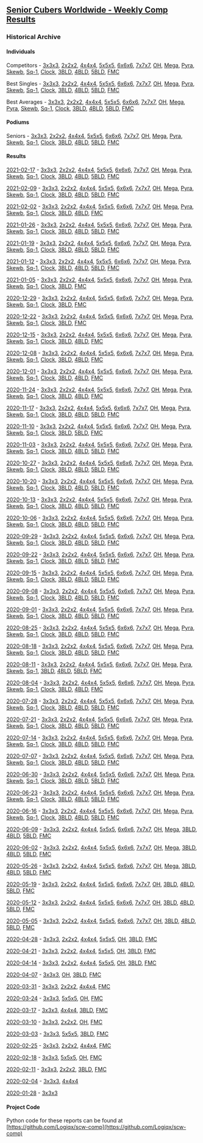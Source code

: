<style>table {white-space: nowrap;}</style>

## [Senior Cubers Worldwide - Weekly Comp Results](/scw-comp/results/)
### Historical Archive
#### Individuals
Competitors - [3x3x3](../events/333/persons.md), [2x2x2](../events/222/persons.md), [4x4x4](../events/444/persons.md), [5x5x5](../events/555/persons.md), [6x6x6](../events/666/persons.md), [7x7x7](../events/777/persons.md), [OH](../events/333oh/persons.md), [Mega](../events/minx/persons.md), [Pyra](../events/pyram/persons.md), [Skewb](../events/skewb/persons.md), [Sq-1](../events/sq1/persons.md), [Clock](../events/clock/persons.md), [3BLD](../events/333bf/persons.md), [4BLD](../events/444bf/persons.md), [5BLD](../events/555bf/persons.md), [FMC](../events/333fm/persons.md)

Best Singles - [3x3x3](../events/333/singles.md), [2x2x2](../events/222/singles.md), [4x4x4](../events/444/singles.md), [5x5x5](../events/555/singles.md), [6x6x6](../events/666/singles.md), [7x7x7](../events/777/singles.md), [OH](../events/333oh/singles.md), [Mega](../events/minx/singles.md), [Pyra](../events/pyram/singles.md), [Skewb](../events/skewb/singles.md), [Sq-1](../events/sq1/singles.md), [Clock](../events/clock/singles.md), [3BLD](../events/333bf/singles.md), [4BLD](../events/444bf/singles.md), [5BLD](../events/555bf/singles.md), [FMC](../events/333fm/singles.md)

Best Averages - [3x3x3](../events/333/averages.md), [2x2x2](../events/222/averages.md), [4x4x4](../events/444/averages.md), [5x5x5](../events/555/averages.md), [6x6x6](../events/666/averages.md), [7x7x7](../events/777/averages.md), [OH](../events/333oh/averages.md), [Mega](../events/minx/averages.md), [Pyra](../events/pyram/averages.md), [Skewb](../events/skewb/averages.md), [Sq-1](../events/sq1/averages.md), [Clock](../events/clock/averages.md), [3BLD](../events/333bf/averages.md), [4BLD](../events/444bf/averages.md), [5BLD](../events/555bf/averages.md), [FMC](../events/333fm/averages.md)

#### Podiums
Seniors - [3x3x3](../events/333/podiums.md), [2x2x2](../events/222/podiums.md), [4x4x4](../events/444/podiums.md), [5x5x5](../events/555/podiums.md), [6x6x6](../events/666/podiums.md), [7x7x7](../events/777/podiums.md), [OH](../events/333oh/podiums.md), [Mega](../events/minx/podiums.md), [Pyra](../events/pyram/podiums.md), [Skewb](../events/skewb/podiums.md), [Sq-1](../events/sq1/podiums.md), [Clock](../events/clock/podiums.md), [3BLD](../events/333bf/podiums.md), [4BLD](../events/444bf/podiums.md), [5BLD](../events/555bf/podiums.md), [FMC](../events/333fm/podiums.md)

#### Results
[2021-02-17](2021-02-17/README.md) - [3x3x3](2021-02-17/333.md), [2x2x2](2021-02-17/222.md), [4x4x4](2021-02-17/444.md), [5x5x5](2021-02-17/555.md), [6x6x6](2021-02-17/666.md), [7x7x7](2021-02-17/777.md), [OH](2021-02-17/333oh.md), [Mega](2021-02-17/minx.md), [Pyra](2021-02-17/pyram.md), [Skewb](2021-02-17/skewb.md), [Sq-1](2021-02-17/sq1.md), [Clock](2021-02-17/clock.md), [3BLD](2021-02-17/333bf.md), [4BLD](2021-02-17/444bf.md), [5BLD](2021-02-17/555bf.md), [FMC](2021-02-17/333fm.md)

[2021-02-09](2021-02-09/README.md) - [3x3x3](2021-02-09/333.md), [2x2x2](2021-02-09/222.md), [4x4x4](2021-02-09/444.md), [5x5x5](2021-02-09/555.md), [6x6x6](2021-02-09/666.md), [7x7x7](2021-02-09/777.md), [OH](2021-02-09/333oh.md), [Mega](2021-02-09/minx.md), [Pyra](2021-02-09/pyram.md), [Skewb](2021-02-09/skewb.md), [Sq-1](2021-02-09/sq1.md), [Clock](2021-02-09/clock.md), [3BLD](2021-02-09/333bf.md), [4BLD](2021-02-09/444bf.md), [5BLD](2021-02-09/555bf.md), [FMC](2021-02-09/333fm.md)

[2021-02-02](2021-02-02/README.md) - [3x3x3](2021-02-02/333.md), [2x2x2](2021-02-02/222.md), [4x4x4](2021-02-02/444.md), [5x5x5](2021-02-02/555.md), [6x6x6](2021-02-02/666.md), [7x7x7](2021-02-02/777.md), [OH](2021-02-02/333oh.md), [Mega](2021-02-02/minx.md), [Pyra](2021-02-02/pyram.md), [Skewb](2021-02-02/skewb.md), [Sq-1](2021-02-02/sq1.md), [Clock](2021-02-02/clock.md), [3BLD](2021-02-02/333bf.md), [4BLD](2021-02-02/444bf.md), [FMC](2021-02-02/333fm.md)

[2021-01-26](2021-01-26/README.md) - [3x3x3](2021-01-26/333.md), [2x2x2](2021-01-26/222.md), [4x4x4](2021-01-26/444.md), [5x5x5](2021-01-26/555.md), [6x6x6](2021-01-26/666.md), [7x7x7](2021-01-26/777.md), [OH](2021-01-26/333oh.md), [Mega](2021-01-26/minx.md), [Pyra](2021-01-26/pyram.md), [Skewb](2021-01-26/skewb.md), [Sq-1](2021-01-26/sq1.md), [Clock](2021-01-26/clock.md), [3BLD](2021-01-26/333bf.md), [4BLD](2021-01-26/444bf.md), [5BLD](2021-01-26/555bf.md), [FMC](2021-01-26/333fm.md)

[2021-01-19](2021-01-19/README.md) - [3x3x3](2021-01-19/333.md), [2x2x2](2021-01-19/222.md), [4x4x4](2021-01-19/444.md), [5x5x5](2021-01-19/555.md), [6x6x6](2021-01-19/666.md), [7x7x7](2021-01-19/777.md), [OH](2021-01-19/333oh.md), [Mega](2021-01-19/minx.md), [Pyra](2021-01-19/pyram.md), [Skewb](2021-01-19/skewb.md), [Sq-1](2021-01-19/sq1.md), [Clock](2021-01-19/clock.md), [3BLD](2021-01-19/333bf.md), [4BLD](2021-01-19/444bf.md), [5BLD](2021-01-19/555bf.md), [FMC](2021-01-19/333fm.md)

[2021-01-12](2021-01-12/README.md) - [3x3x3](2021-01-12/333.md), [2x2x2](2021-01-12/222.md), [4x4x4](2021-01-12/444.md), [5x5x5](2021-01-12/555.md), [6x6x6](2021-01-12/666.md), [7x7x7](2021-01-12/777.md), [OH](2021-01-12/333oh.md), [Mega](2021-01-12/minx.md), [Pyra](2021-01-12/pyram.md), [Skewb](2021-01-12/skewb.md), [Sq-1](2021-01-12/sq1.md), [Clock](2021-01-12/clock.md), [3BLD](2021-01-12/333bf.md), [4BLD](2021-01-12/444bf.md), [5BLD](2021-01-12/555bf.md), [FMC](2021-01-12/333fm.md)

[2021-01-05](2021-01-05/README.md) - [3x3x3](2021-01-05/333.md), [2x2x2](2021-01-05/222.md), [4x4x4](2021-01-05/444.md), [5x5x5](2021-01-05/555.md), [6x6x6](2021-01-05/666.md), [7x7x7](2021-01-05/777.md), [OH](2021-01-05/333oh.md), [Mega](2021-01-05/minx.md), [Pyra](2021-01-05/pyram.md), [Skewb](2021-01-05/skewb.md), [Sq-1](2021-01-05/sq1.md), [Clock](2021-01-05/clock.md), [3BLD](2021-01-05/333bf.md), [FMC](2021-01-05/333fm.md)

[2020-12-29](2020-12-29/README.md) - [3x3x3](2020-12-29/333.md), [2x2x2](2020-12-29/222.md), [4x4x4](2020-12-29/444.md), [5x5x5](2020-12-29/555.md), [6x6x6](2020-12-29/666.md), [7x7x7](2020-12-29/777.md), [OH](2020-12-29/333oh.md), [Mega](2020-12-29/minx.md), [Pyra](2020-12-29/pyram.md), [Skewb](2020-12-29/skewb.md), [Sq-1](2020-12-29/sq1.md), [Clock](2020-12-29/clock.md), [3BLD](2020-12-29/333bf.md), [FMC](2020-12-29/333fm.md)

[2020-12-22](2020-12-22/README.md) - [3x3x3](2020-12-22/333.md), [2x2x2](2020-12-22/222.md), [4x4x4](2020-12-22/444.md), [5x5x5](2020-12-22/555.md), [6x6x6](2020-12-22/666.md), [7x7x7](2020-12-22/777.md), [OH](2020-12-22/333oh.md), [Mega](2020-12-22/minx.md), [Pyra](2020-12-22/pyram.md), [Skewb](2020-12-22/skewb.md), [Sq-1](2020-12-22/sq1.md), [Clock](2020-12-22/clock.md), [3BLD](2020-12-22/333bf.md), [FMC](2020-12-22/333fm.md)

[2020-12-15](2020-12-15/README.md) - [3x3x3](2020-12-15/333.md), [2x2x2](2020-12-15/222.md), [4x4x4](2020-12-15/444.md), [5x5x5](2020-12-15/555.md), [6x6x6](2020-12-15/666.md), [7x7x7](2020-12-15/777.md), [OH](2020-12-15/333oh.md), [Mega](2020-12-15/minx.md), [Pyra](2020-12-15/pyram.md), [Skewb](2020-12-15/skewb.md), [Sq-1](2020-12-15/sq1.md), [Clock](2020-12-15/clock.md), [3BLD](2020-12-15/333bf.md), [4BLD](2020-12-15/444bf.md), [FMC](2020-12-15/333fm.md)

[2020-12-08](2020-12-08/README.md) - [3x3x3](2020-12-08/333.md), [2x2x2](2020-12-08/222.md), [4x4x4](2020-12-08/444.md), [5x5x5](2020-12-08/555.md), [6x6x6](2020-12-08/666.md), [7x7x7](2020-12-08/777.md), [OH](2020-12-08/333oh.md), [Mega](2020-12-08/minx.md), [Pyra](2020-12-08/pyram.md), [Skewb](2020-12-08/skewb.md), [Sq-1](2020-12-08/sq1.md), [Clock](2020-12-08/clock.md), [3BLD](2020-12-08/333bf.md), [4BLD](2020-12-08/444bf.md), [FMC](2020-12-08/333fm.md)

[2020-12-01](2020-12-01/README.md) - [3x3x3](2020-12-01/333.md), [2x2x2](2020-12-01/222.md), [4x4x4](2020-12-01/444.md), [5x5x5](2020-12-01/555.md), [6x6x6](2020-12-01/666.md), [7x7x7](2020-12-01/777.md), [OH](2020-12-01/333oh.md), [Mega](2020-12-01/minx.md), [Pyra](2020-12-01/pyram.md), [Skewb](2020-12-01/skewb.md), [Sq-1](2020-12-01/sq1.md), [Clock](2020-12-01/clock.md), [3BLD](2020-12-01/333bf.md), [4BLD](2020-12-01/444bf.md), [FMC](2020-12-01/333fm.md)

[2020-11-24](2020-11-24/README.md) - [3x3x3](2020-11-24/333.md), [2x2x2](2020-11-24/222.md), [4x4x4](2020-11-24/444.md), [5x5x5](2020-11-24/555.md), [6x6x6](2020-11-24/666.md), [7x7x7](2020-11-24/777.md), [OH](2020-11-24/333oh.md), [Mega](2020-11-24/minx.md), [Pyra](2020-11-24/pyram.md), [Skewb](2020-11-24/skewb.md), [Sq-1](2020-11-24/sq1.md), [Clock](2020-11-24/clock.md), [3BLD](2020-11-24/333bf.md), [4BLD](2020-11-24/444bf.md), [FMC](2020-11-24/333fm.md)

[2020-11-17](2020-11-17/README.md) - [3x3x3](2020-11-17/333.md), [2x2x2](2020-11-17/222.md), [4x4x4](2020-11-17/444.md), [5x5x5](2020-11-17/555.md), [6x6x6](2020-11-17/666.md), [7x7x7](2020-11-17/777.md), [OH](2020-11-17/333oh.md), [Mega](2020-11-17/minx.md), [Pyra](2020-11-17/pyram.md), [Skewb](2020-11-17/skewb.md), [Sq-1](2020-11-17/sq1.md), [Clock](2020-11-17/clock.md), [3BLD](2020-11-17/333bf.md), [4BLD](2020-11-17/444bf.md), [5BLD](2020-11-17/555bf.md), [FMC](2020-11-17/333fm.md)

[2020-11-10](2020-11-10/README.md) - [3x3x3](2020-11-10/333.md), [2x2x2](2020-11-10/222.md), [4x4x4](2020-11-10/444.md), [5x5x5](2020-11-10/555.md), [6x6x6](2020-11-10/666.md), [7x7x7](2020-11-10/777.md), [OH](2020-11-10/333oh.md), [Mega](2020-11-10/minx.md), [Pyra](2020-11-10/pyram.md), [Skewb](2020-11-10/skewb.md), [Sq-1](2020-11-10/sq1.md), [Clock](2020-11-10/clock.md), [3BLD](2020-11-10/333bf.md), [5BLD](2020-11-10/555bf.md), [FMC](2020-11-10/333fm.md)

[2020-11-03](2020-11-03/README.md) - [3x3x3](2020-11-03/333.md), [2x2x2](2020-11-03/222.md), [4x4x4](2020-11-03/444.md), [5x5x5](2020-11-03/555.md), [6x6x6](2020-11-03/666.md), [7x7x7](2020-11-03/777.md), [OH](2020-11-03/333oh.md), [Mega](2020-11-03/minx.md), [Pyra](2020-11-03/pyram.md), [Skewb](2020-11-03/skewb.md), [Sq-1](2020-11-03/sq1.md), [Clock](2020-11-03/clock.md), [3BLD](2020-11-03/333bf.md), [4BLD](2020-11-03/444bf.md), [5BLD](2020-11-03/555bf.md), [FMC](2020-11-03/333fm.md)

[2020-10-27](2020-10-27/README.md) - [3x3x3](2020-10-27/333.md), [2x2x2](2020-10-27/222.md), [4x4x4](2020-10-27/444.md), [5x5x5](2020-10-27/555.md), [6x6x6](2020-10-27/666.md), [7x7x7](2020-10-27/777.md), [OH](2020-10-27/333oh.md), [Mega](2020-10-27/minx.md), [Pyra](2020-10-27/pyram.md), [Skewb](2020-10-27/skewb.md), [Sq-1](2020-10-27/sq1.md), [Clock](2020-10-27/clock.md), [3BLD](2020-10-27/333bf.md), [4BLD](2020-10-27/444bf.md), [5BLD](2020-10-27/555bf.md), [FMC](2020-10-27/333fm.md)

[2020-10-20](2020-10-20/README.md) - [3x3x3](2020-10-20/333.md), [2x2x2](2020-10-20/222.md), [4x4x4](2020-10-20/444.md), [5x5x5](2020-10-20/555.md), [6x6x6](2020-10-20/666.md), [7x7x7](2020-10-20/777.md), [OH](2020-10-20/333oh.md), [Mega](2020-10-20/minx.md), [Pyra](2020-10-20/pyram.md), [Skewb](2020-10-20/skewb.md), [Sq-1](2020-10-20/sq1.md), [Clock](2020-10-20/clock.md), [3BLD](2020-10-20/333bf.md), [4BLD](2020-10-20/444bf.md), [5BLD](2020-10-20/555bf.md), [FMC](2020-10-20/333fm.md)

[2020-10-13](2020-10-13/README.md) - [3x3x3](2020-10-13/333.md), [2x2x2](2020-10-13/222.md), [4x4x4](2020-10-13/444.md), [5x5x5](2020-10-13/555.md), [6x6x6](2020-10-13/666.md), [7x7x7](2020-10-13/777.md), [OH](2020-10-13/333oh.md), [Mega](2020-10-13/minx.md), [Pyra](2020-10-13/pyram.md), [Skewb](2020-10-13/skewb.md), [Sq-1](2020-10-13/sq1.md), [Clock](2020-10-13/clock.md), [3BLD](2020-10-13/333bf.md), [4BLD](2020-10-13/444bf.md), [5BLD](2020-10-13/555bf.md), [FMC](2020-10-13/333fm.md)

[2020-10-06](2020-10-06/README.md) - [3x3x3](2020-10-06/333.md), [2x2x2](2020-10-06/222.md), [4x4x4](2020-10-06/444.md), [5x5x5](2020-10-06/555.md), [6x6x6](2020-10-06/666.md), [7x7x7](2020-10-06/777.md), [OH](2020-10-06/333oh.md), [Mega](2020-10-06/minx.md), [Pyra](2020-10-06/pyram.md), [Skewb](2020-10-06/skewb.md), [Sq-1](2020-10-06/sq1.md), [Clock](2020-10-06/clock.md), [3BLD](2020-10-06/333bf.md), [4BLD](2020-10-06/444bf.md), [5BLD](2020-10-06/555bf.md), [FMC](2020-10-06/333fm.md)

[2020-09-29](2020-09-29/README.md) - [3x3x3](2020-09-29/333.md), [2x2x2](2020-09-29/222.md), [4x4x4](2020-09-29/444.md), [5x5x5](2020-09-29/555.md), [6x6x6](2020-09-29/666.md), [7x7x7](2020-09-29/777.md), [OH](2020-09-29/333oh.md), [Mega](2020-09-29/minx.md), [Pyra](2020-09-29/pyram.md), [Skewb](2020-09-29/skewb.md), [Sq-1](2020-09-29/sq1.md), [Clock](2020-09-29/clock.md), [3BLD](2020-09-29/333bf.md), [4BLD](2020-09-29/444bf.md), [5BLD](2020-09-29/555bf.md), [FMC](2020-09-29/333fm.md)

[2020-09-22](2020-09-22/README.md) - [3x3x3](2020-09-22/333.md), [2x2x2](2020-09-22/222.md), [4x4x4](2020-09-22/444.md), [5x5x5](2020-09-22/555.md), [6x6x6](2020-09-22/666.md), [7x7x7](2020-09-22/777.md), [OH](2020-09-22/333oh.md), [Mega](2020-09-22/minx.md), [Pyra](2020-09-22/pyram.md), [Skewb](2020-09-22/skewb.md), [Sq-1](2020-09-22/sq1.md), [Clock](2020-09-22/clock.md), [3BLD](2020-09-22/333bf.md), [4BLD](2020-09-22/444bf.md), [5BLD](2020-09-22/555bf.md), [FMC](2020-09-22/333fm.md)

[2020-09-15](2020-09-15/README.md) - [3x3x3](2020-09-15/333.md), [2x2x2](2020-09-15/222.md), [4x4x4](2020-09-15/444.md), [5x5x5](2020-09-15/555.md), [6x6x6](2020-09-15/666.md), [7x7x7](2020-09-15/777.md), [OH](2020-09-15/333oh.md), [Mega](2020-09-15/minx.md), [Pyra](2020-09-15/pyram.md), [Skewb](2020-09-15/skewb.md), [Sq-1](2020-09-15/sq1.md), [Clock](2020-09-15/clock.md), [3BLD](2020-09-15/333bf.md), [4BLD](2020-09-15/444bf.md), [5BLD](2020-09-15/555bf.md), [FMC](2020-09-15/333fm.md)

[2020-09-08](2020-09-08/README.md) - [3x3x3](2020-09-08/333.md), [2x2x2](2020-09-08/222.md), [4x4x4](2020-09-08/444.md), [5x5x5](2020-09-08/555.md), [6x6x6](2020-09-08/666.md), [7x7x7](2020-09-08/777.md), [OH](2020-09-08/333oh.md), [Mega](2020-09-08/minx.md), [Pyra](2020-09-08/pyram.md), [Skewb](2020-09-08/skewb.md), [Sq-1](2020-09-08/sq1.md), [Clock](2020-09-08/clock.md), [3BLD](2020-09-08/333bf.md), [4BLD](2020-09-08/444bf.md), [5BLD](2020-09-08/555bf.md), [FMC](2020-09-08/333fm.md)

[2020-09-01](2020-09-01/README.md) - [3x3x3](2020-09-01/333.md), [2x2x2](2020-09-01/222.md), [4x4x4](2020-09-01/444.md), [5x5x5](2020-09-01/555.md), [6x6x6](2020-09-01/666.md), [7x7x7](2020-09-01/777.md), [OH](2020-09-01/333oh.md), [Mega](2020-09-01/minx.md), [Pyra](2020-09-01/pyram.md), [Skewb](2020-09-01/skewb.md), [Sq-1](2020-09-01/sq1.md), [Clock](2020-09-01/clock.md), [3BLD](2020-09-01/333bf.md), [4BLD](2020-09-01/444bf.md), [5BLD](2020-09-01/555bf.md), [FMC](2020-09-01/333fm.md)

[2020-08-25](2020-08-25/README.md) - [3x3x3](2020-08-25/333.md), [2x2x2](2020-08-25/222.md), [4x4x4](2020-08-25/444.md), [5x5x5](2020-08-25/555.md), [6x6x6](2020-08-25/666.md), [7x7x7](2020-08-25/777.md), [OH](2020-08-25/333oh.md), [Mega](2020-08-25/minx.md), [Pyra](2020-08-25/pyram.md), [Skewb](2020-08-25/skewb.md), [Sq-1](2020-08-25/sq1.md), [Clock](2020-08-25/clock.md), [3BLD](2020-08-25/333bf.md), [4BLD](2020-08-25/444bf.md), [5BLD](2020-08-25/555bf.md), [FMC](2020-08-25/333fm.md)

[2020-08-18](2020-08-18/README.md) - [3x3x3](2020-08-18/333.md), [2x2x2](2020-08-18/222.md), [4x4x4](2020-08-18/444.md), [5x5x5](2020-08-18/555.md), [6x6x6](2020-08-18/666.md), [7x7x7](2020-08-18/777.md), [OH](2020-08-18/333oh.md), [Mega](2020-08-18/minx.md), [Pyra](2020-08-18/pyram.md), [Skewb](2020-08-18/skewb.md), [Sq-1](2020-08-18/sq1.md), [Clock](2020-08-18/clock.md), [3BLD](2020-08-18/333bf.md), [4BLD](2020-08-18/444bf.md), [5BLD](2020-08-18/555bf.md), [FMC](2020-08-18/333fm.md)

[2020-08-11](2020-08-11/README.md) - [3x3x3](2020-08-11/333.md), [2x2x2](2020-08-11/222.md), [4x4x4](2020-08-11/444.md), [5x5x5](2020-08-11/555.md), [6x6x6](2020-08-11/666.md), [7x7x7](2020-08-11/777.md), [OH](2020-08-11/333oh.md), [Mega](2020-08-11/minx.md), [Pyra](2020-08-11/pyram.md), [Skewb](2020-08-11/skewb.md), [Sq-1](2020-08-11/sq1.md), [3BLD](2020-08-11/333bf.md), [4BLD](2020-08-11/444bf.md), [5BLD](2020-08-11/555bf.md), [FMC](2020-08-11/333fm.md)

[2020-08-04](2020-08-04/README.md) - [3x3x3](2020-08-04/333.md), [2x2x2](2020-08-04/222.md), [4x4x4](2020-08-04/444.md), [5x5x5](2020-08-04/555.md), [6x6x6](2020-08-04/666.md), [7x7x7](2020-08-04/777.md), [OH](2020-08-04/333oh.md), [Mega](2020-08-04/minx.md), [Pyra](2020-08-04/pyram.md), [Skewb](2020-08-04/skewb.md), [Sq-1](2020-08-04/sq1.md), [Clock](2020-08-04/clock.md), [3BLD](2020-08-04/333bf.md), [4BLD](2020-08-04/444bf.md), [FMC](2020-08-04/333fm.md)

[2020-07-28](2020-07-28/README.md) - [3x3x3](2020-07-28/333.md), [2x2x2](2020-07-28/222.md), [4x4x4](2020-07-28/444.md), [5x5x5](2020-07-28/555.md), [6x6x6](2020-07-28/666.md), [7x7x7](2020-07-28/777.md), [OH](2020-07-28/333oh.md), [Mega](2020-07-28/minx.md), [Pyra](2020-07-28/pyram.md), [Skewb](2020-07-28/skewb.md), [Sq-1](2020-07-28/sq1.md), [Clock](2020-07-28/clock.md), [3BLD](2020-07-28/333bf.md), [4BLD](2020-07-28/444bf.md), [5BLD](2020-07-28/555bf.md), [FMC](2020-07-28/333fm.md)

[2020-07-21](2020-07-21/README.md) - [3x3x3](2020-07-21/333.md), [2x2x2](2020-07-21/222.md), [4x4x4](2020-07-21/444.md), [5x5x5](2020-07-21/555.md), [6x6x6](2020-07-21/666.md), [7x7x7](2020-07-21/777.md), [OH](2020-07-21/333oh.md), [Mega](2020-07-21/minx.md), [Pyra](2020-07-21/pyram.md), [Skewb](2020-07-21/skewb.md), [Sq-1](2020-07-21/sq1.md), [Clock](2020-07-21/clock.md), [3BLD](2020-07-21/333bf.md), [4BLD](2020-07-21/444bf.md), [5BLD](2020-07-21/555bf.md), [FMC](2020-07-21/333fm.md)

[2020-07-14](2020-07-14/README.md) - [3x3x3](2020-07-14/333.md), [2x2x2](2020-07-14/222.md), [4x4x4](2020-07-14/444.md), [5x5x5](2020-07-14/555.md), [6x6x6](2020-07-14/666.md), [7x7x7](2020-07-14/777.md), [OH](2020-07-14/333oh.md), [Mega](2020-07-14/minx.md), [Pyra](2020-07-14/pyram.md), [Skewb](2020-07-14/skewb.md), [Sq-1](2020-07-14/sq1.md), [Clock](2020-07-14/clock.md), [3BLD](2020-07-14/333bf.md), [4BLD](2020-07-14/444bf.md), [5BLD](2020-07-14/555bf.md), [FMC](2020-07-14/333fm.md)

[2020-07-07](2020-07-07/README.md) - [3x3x3](2020-07-07/333.md), [2x2x2](2020-07-07/222.md), [4x4x4](2020-07-07/444.md), [5x5x5](2020-07-07/555.md), [6x6x6](2020-07-07/666.md), [7x7x7](2020-07-07/777.md), [OH](2020-07-07/333oh.md), [Mega](2020-07-07/minx.md), [Pyra](2020-07-07/pyram.md), [Skewb](2020-07-07/skewb.md), [Sq-1](2020-07-07/sq1.md), [Clock](2020-07-07/clock.md), [3BLD](2020-07-07/333bf.md), [4BLD](2020-07-07/444bf.md), [5BLD](2020-07-07/555bf.md), [FMC](2020-07-07/333fm.md)

[2020-06-30](2020-06-30/README.md) - [3x3x3](2020-06-30/333.md), [2x2x2](2020-06-30/222.md), [4x4x4](2020-06-30/444.md), [5x5x5](2020-06-30/555.md), [6x6x6](2020-06-30/666.md), [7x7x7](2020-06-30/777.md), [OH](2020-06-30/333oh.md), [Mega](2020-06-30/minx.md), [Pyra](2020-06-30/pyram.md), [Skewb](2020-06-30/skewb.md), [Sq-1](2020-06-30/sq1.md), [Clock](2020-06-30/clock.md), [3BLD](2020-06-30/333bf.md), [4BLD](2020-06-30/444bf.md), [5BLD](2020-06-30/555bf.md), [FMC](2020-06-30/333fm.md)

[2020-06-23](2020-06-23/README.md) - [3x3x3](2020-06-23/333.md), [2x2x2](2020-06-23/222.md), [4x4x4](2020-06-23/444.md), [5x5x5](2020-06-23/555.md), [6x6x6](2020-06-23/666.md), [7x7x7](2020-06-23/777.md), [OH](2020-06-23/333oh.md), [Mega](2020-06-23/minx.md), [Pyra](2020-06-23/pyram.md), [Skewb](2020-06-23/skewb.md), [Sq-1](2020-06-23/sq1.md), [Clock](2020-06-23/clock.md), [3BLD](2020-06-23/333bf.md), [4BLD](2020-06-23/444bf.md), [5BLD](2020-06-23/555bf.md), [FMC](2020-06-23/333fm.md)

[2020-06-16](2020-06-16/README.md) - [3x3x3](2020-06-16/333.md), [2x2x2](2020-06-16/222.md), [4x4x4](2020-06-16/444.md), [5x5x5](2020-06-16/555.md), [6x6x6](2020-06-16/666.md), [7x7x7](2020-06-16/777.md), [OH](2020-06-16/333oh.md), [Mega](2020-06-16/minx.md), [Pyra](2020-06-16/pyram.md), [Skewb](2020-06-16/skewb.md), [Sq-1](2020-06-16/sq1.md), [Clock](2020-06-16/clock.md), [3BLD](2020-06-16/333bf.md), [4BLD](2020-06-16/444bf.md), [5BLD](2020-06-16/555bf.md), [FMC](2020-06-16/333fm.md)

[2020-06-09](2020-06-09/README.md) - [3x3x3](2020-06-09/333.md), [2x2x2](2020-06-09/222.md), [4x4x4](2020-06-09/444.md), [5x5x5](2020-06-09/555.md), [6x6x6](2020-06-09/666.md), [7x7x7](2020-06-09/777.md), [OH](2020-06-09/333oh.md), [Mega](2020-06-09/minx.md), [3BLD](2020-06-09/333bf.md), [4BLD](2020-06-09/444bf.md), [5BLD](2020-06-09/555bf.md), [FMC](2020-06-09/333fm.md)

[2020-06-02](2020-06-02/README.md) - [3x3x3](2020-06-02/333.md), [2x2x2](2020-06-02/222.md), [4x4x4](2020-06-02/444.md), [5x5x5](2020-06-02/555.md), [6x6x6](2020-06-02/666.md), [7x7x7](2020-06-02/777.md), [OH](2020-06-02/333oh.md), [Mega](2020-06-02/minx.md), [3BLD](2020-06-02/333bf.md), [4BLD](2020-06-02/444bf.md), [5BLD](2020-06-02/555bf.md), [FMC](2020-06-02/333fm.md)

[2020-05-26](2020-05-26/README.md) - [3x3x3](2020-05-26/333.md), [2x2x2](2020-05-26/222.md), [4x4x4](2020-05-26/444.md), [5x5x5](2020-05-26/555.md), [6x6x6](2020-05-26/666.md), [7x7x7](2020-05-26/777.md), [OH](2020-05-26/333oh.md), [Mega](2020-05-26/minx.md), [3BLD](2020-05-26/333bf.md), [4BLD](2020-05-26/444bf.md), [5BLD](2020-05-26/555bf.md), [FMC](2020-05-26/333fm.md)

[2020-05-19](2020-05-19/README.md) - [3x3x3](2020-05-19/333.md), [2x2x2](2020-05-19/222.md), [4x4x4](2020-05-19/444.md), [5x5x5](2020-05-19/555.md), [6x6x6](2020-05-19/666.md), [7x7x7](2020-05-19/777.md), [OH](2020-05-19/333oh.md), [3BLD](2020-05-19/333bf.md), [4BLD](2020-05-19/444bf.md), [5BLD](2020-05-19/555bf.md), [FMC](2020-05-19/333fm.md)

[2020-05-12](2020-05-12/README.md) - [3x3x3](2020-05-12/333.md), [2x2x2](2020-05-12/222.md), [4x4x4](2020-05-12/444.md), [5x5x5](2020-05-12/555.md), [6x6x6](2020-05-12/666.md), [7x7x7](2020-05-12/777.md), [OH](2020-05-12/333oh.md), [3BLD](2020-05-12/333bf.md), [4BLD](2020-05-12/444bf.md), [5BLD](2020-05-12/555bf.md), [FMC](2020-05-12/333fm.md)

[2020-05-05](2020-05-05/README.md) - [3x3x3](2020-05-05/333.md), [2x2x2](2020-05-05/222.md), [4x4x4](2020-05-05/444.md), [5x5x5](2020-05-05/555.md), [6x6x6](2020-05-05/666.md), [7x7x7](2020-05-05/777.md), [OH](2020-05-05/333oh.md), [3BLD](2020-05-05/333bf.md), [4BLD](2020-05-05/444bf.md), [5BLD](2020-05-05/555bf.md), [FMC](2020-05-05/333fm.md)

[2020-04-28](2020-04-28/README.md) - [3x3x3](2020-04-28/333.md), [2x2x2](2020-04-28/222.md), [4x4x4](2020-04-28/444.md), [5x5x5](2020-04-28/555.md), [OH](2020-04-28/333oh.md), [3BLD](2020-04-28/333bf.md), [FMC](2020-04-28/333fm.md)

[2020-04-21](2020-04-21/README.md) - [3x3x3](2020-04-21/333.md), [2x2x2](2020-04-21/222.md), [4x4x4](2020-04-21/444.md), [5x5x5](2020-04-21/555.md), [OH](2020-04-21/333oh.md), [3BLD](2020-04-21/333bf.md), [FMC](2020-04-21/333fm.md)

[2020-04-14](2020-04-14/README.md) - [3x3x3](2020-04-14/333.md), [2x2x2](2020-04-14/222.md), [4x4x4](2020-04-14/444.md), [5x5x5](2020-04-14/555.md), [OH](2020-04-14/333oh.md), [3BLD](2020-04-14/333bf.md), [FMC](2020-04-14/333fm.md)

[2020-04-07](2020-04-07/README.md) - [3x3x3](2020-04-07/333.md), [OH](2020-04-07/333oh.md), [3BLD](2020-04-07/333bf.md), [FMC](2020-04-07/333fm.md)

[2020-03-31](2020-03-31/README.md) - [3x3x3](2020-03-31/333.md), [2x2x2](2020-03-31/222.md), [4x4x4](2020-03-31/444.md), [FMC](2020-03-31/333fm.md)

[2020-03-24](2020-03-24/README.md) - [3x3x3](2020-03-24/333.md), [5x5x5](2020-03-24/555.md), [OH](2020-03-24/333oh.md), [FMC](2020-03-24/333fm.md)

[2020-03-17](2020-03-17/README.md) - [3x3x3](2020-03-17/333.md), [4x4x4](2020-03-17/444.md), [3BLD](2020-03-17/333bf.md), [FMC](2020-03-17/333fm.md)

[2020-03-10](2020-03-10/README.md) - [3x3x3](2020-03-10/333.md), [2x2x2](2020-03-10/222.md), [OH](2020-03-10/333oh.md), [FMC](2020-03-10/333fm.md)

[2020-03-03](2020-03-03/README.md) - [3x3x3](2020-03-03/333.md), [5x5x5](2020-03-03/555.md), [3BLD](2020-03-03/333bf.md), [FMC](2020-03-03/333fm.md)

[2020-02-25](2020-02-25/README.md) - [3x3x3](2020-02-25/333.md), [2x2x2](2020-02-25/222.md), [4x4x4](2020-02-25/444.md), [FMC](2020-02-25/333fm.md)

[2020-02-18](2020-02-18/README.md) - [3x3x3](2020-02-18/333.md), [5x5x5](2020-02-18/555.md), [OH](2020-02-18/333oh.md), [FMC](2020-02-18/333fm.md)

[2020-02-11](2020-02-11/README.md) - [3x3x3](2020-02-11/333.md), [2x2x2](2020-02-11/222.md), [3BLD](2020-02-11/333bf.md), [FMC](2020-02-11/333fm.md)

[2020-02-04](2020-02-04/README.md) - [3x3x3](2020-02-04/333.md), [4x4x4](2020-02-04/444.md)

[2020-01-28](2020-01-28/README.md) - [3x3x3](2020-01-28/333.md)

#### Project Code
Python code for these reports can be found at [https://github.com/Logiqx/scw-comp](https://github.com/Logiqx/scw-comp)

<!-- Global site tag (gtag.js) - Google Analytics -->
<script async src="https://www.googletagmanager.com/gtag/js?id=UA-86348435-3"></script>
<script>window.dataLayer = window.dataLayer || []; function gtag() {dataLayer.push(arguments);} gtag('js', new Date()); gtag('config', 'UA-86348435-3');</script>
